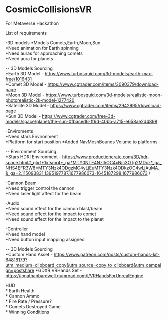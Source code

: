 # CosmicCollisionsVR
For Metaverse Hackathon

List of requirements

-3D models 
  *Models Comets,Earth,Moon,Sun \
  *Need animation for Earth spinning \
  *Need auras for approaching comets \
  *Need aura for planets

  -- 3D Models Sourcing \
   *Earth 3D Model - https://www.turbosquid.com/3d-models/earth-max-free/1016431 \
   *Comet 3D Model -  https://www.cgtrader.com/items/3090379/download-page \
   *Moon 3D Model - https://www.turbosquid.com/3d-models/realistic-moon-photorealistic-2k-model-1277420 \
   *Satellite 3D Model - https://www.cgtrader.com/items/2942995/download-page \
   *Sun 3D Model - https://www.cgtrader.com/free-3d-models/space/planet/the-sun-0fbaced6-ff6d-40bb-a715-e658ae2d4898 
   
    
-Enviroments \
  *Need stars Environment \
  *Platform for start position 
  *Added NavMeshBounds Volume to platforms
  
  -- Environment Sourcing \
   *Stars HDRI Environment - https://www.productioncrate.com/3D/hdr-space.html#_gl=1*1xtsmr4*_ga*MTY0NTE4NzI5OC4xNjc3OTg2MDcz*_ga_NHS4EFR3W8*MTY3Nzk4ODgzMC4yLjEuMTY3Nzk4ODkzOC4wLjAuMA..&_ga=2.115093831.1395197787.1677986073-1645187298.1677986073 \

-Cannon Beam \
  *Need trigger control the cannon \
  *Need laser light affect for the beam 

-Audio \
  *Need sound effect for the cannon blast/beam \
  *Need sound effect for the impact to comet \
  *Need sound effect for the impact to the planet 

-Controller \
 *Need hand model \
 *Need button input mapping assigned 
 
  -- 3D Models Sourcing \
  *Custom Hand Asset - https://www.patreon.com/posts/custom-hands-kit-64818179?utm_medium=clipboard_copy&utm_source=copy_to_clipboard&utm_campaign=postshare
  *GDXR VRHands Set  - https://jonathanbardwell.gumroad.com/l/VRHandsForUnrealEngine

 HUD \
	* Earth Health \
	* Cannon Ammo \
	* Fire Rate / Pressure? \
	* Comets Destroyed 
Game \
	* Winning Conditions 

